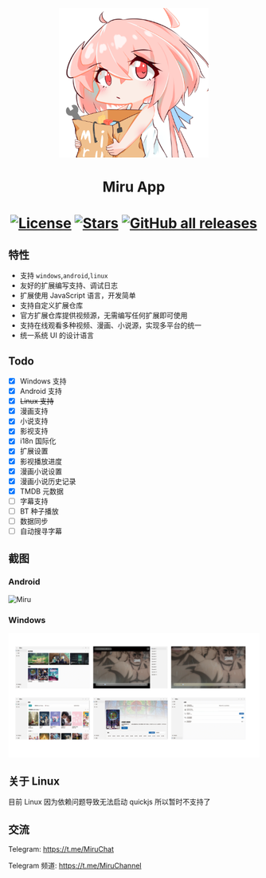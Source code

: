 <p align="center">
<img width="300" src="./assets/icon/logo.png" alt="Miru 看板娘"/>
</p>

<h1 align="center">
Miru App
</h1>

<h1 align="center">

[![License](https://img.shields.io/github/license/miru-project/miru-app)](https://github.com/miru-project/miru-app/blob/main/LICENSE)
[![Stars](https://img.shields.io/github/stars/miru-project/miru-app)](https://github.com/miru-project/miru-app/stargazers)
[![GitHub all releases](https://img.shields.io/github/downloads/miru-project/miru-app/total)](https://github.com/miru-project/miru-app/releases/latest)

</h1>

## 特性

- 支持 `windows`,`android`,`linux`
- 友好的扩展编写支持、调试日志
- 扩展使用 JavaScript 语言，开发简单
- 支持自定义扩展仓库
- 官方扩展仓库提供视频源，无需编写任何扩展即可使用
- 支持在线观看多种视频、漫画、小说源，实现多平台的统一
- 统一系统 UI 的设计语言

## Todo

- [x] Windows 支持
- [x] Android 支持
- [x] ~~Linux 支持~~
- [x] 漫画支持
- [x] 小说支持
- [x] 影视支持
- [x] i18n 国际化
- [x] 扩展设置
- [x] 影视播放进度
- [x] 漫画小说设置
- [x] 漫画小说历史记录
- [x] TMDB 元数据
- [ ] 字幕支持
- [ ] BT 种子播放
- [ ] 数据同步
- [ ] 自动搜寻字幕

## 截图

### Android

![Miru](assets/screenshot/miru-app.jpg.png)

### Windows

![Miru](assets/screenshot/miru-desktop.jpg.png)

## 关于 Linux

目前 Linux 因为依赖问题导致无法启动 quickjs 所以暂时不支持了

## 交流

Telegram: https://t.me/MiruChat

Telegram 频道: https://t.me/MiruChannel
